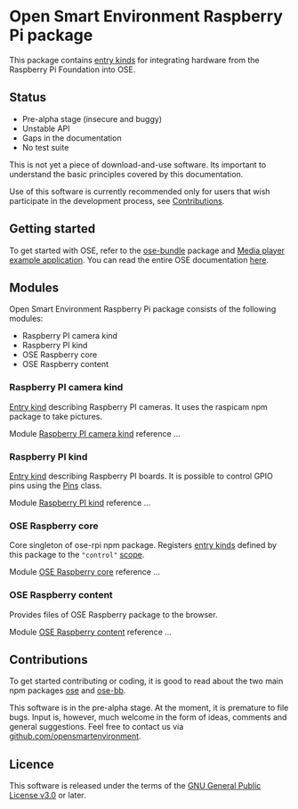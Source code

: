 # Open Smart Environment Raspberry Pi package

This package contains [entry kinds](http://opensmartenvironment.github.io/doc/classes/ose.lib.kind.html) for integrating hardware from
the Raspberry Pi Foundation into OSE.

## Status
- Pre-alpha stage (insecure and buggy)
- Unstable API
- Gaps in the documentation
- No test suite

This is not yet a piece of download-and-use software. Its important
to understand the basic principles covered by this documentation.

Use of this software is currently recommended only for users that
wish participate in the development process, see
[Contributions](#contributions).

## Getting started
To get started with OSE, refer to the [ose-bundle](http://opensmartenvironment.github.io/doc/modules/bundle.html) package and
[Media player example application](http://opensmartenvironment.github.io/doc/modules/bundle.media.html). You can read the entire OSE
documentation [here]( http://opensmartenvironment.github.io/doc).

## Modules
Open Smart Environment Raspberry Pi package consists of the following modules:
- Raspberry PI camera kind
- Raspberry PI kind
- OSE Raspberry core
- OSE Raspberry content

### Raspberry PI camera kind
[Entry kind](http://opensmartenvironment.github.io/doc/classes/ose.lib.kind.html) describing Raspberry PI cameras. It uses the raspicam
npm package to take pictures.

Module [Raspberry PI camera kind](http://opensmartenvironment.github.io/doc/classes/rpi.lib.camera.html) reference ... 

### Raspberry PI kind
[Entry kind](http://opensmartenvironment.github.io/doc/classes/ose.lib.kind.html) describing Raspberry PI boards. It is possible to
control GPIO pins using the [Pins](http://opensmartenvironment.github.io/doc/modules/control.pin.html) class.

Module [Raspberry PI kind](http://opensmartenvironment.github.io/doc/classes/rpi.lib.rpi.html) reference ... 

### OSE Raspberry core
Core singleton of ose-rpi npm package. Registers [entry kinds](http://opensmartenvironment.github.io/doc/classes/ose.lib.kind.html)
defined by this package to the `"control"` [scope](http://opensmartenvironment.github.io/doc/classes/ose.lib.scope.html).

Module [OSE Raspberry core](http://opensmartenvironment.github.io/doc/classes/rpi.lib.html) reference ... 

### OSE Raspberry content
Provides files of OSE Raspberry package to the browser.

Module [OSE Raspberry content](http://opensmartenvironment.github.io/doc/classes/rpi.content.html) reference ... 

## <a name="contributions"></a>Contributions
To get started contributing or coding, it is good to read about the
two main npm packages [ose](http://opensmartenvironment.github.io/doc/modules/ose.html) and [ose-bb](http://opensmartenvironment.github.io/doc/modules/bb.html).

This software is in the pre-alpha stage. At the moment, it is
premature to file bugs. Input is, however, much welcome in the form
of ideas, comments and general suggestions.  Feel free to contact
us via
[github.com/opensmartenvironment](https://github.com/opensmartenvironment).

## Licence
This software is released under the terms of the [GNU General
Public License v3.0](http://www.gnu.org/copyleft/gpl.html) or
later.
